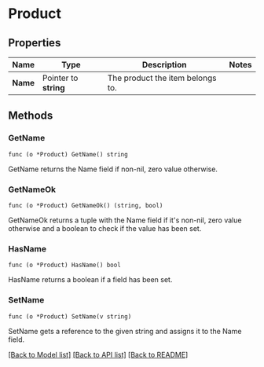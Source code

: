 # Product

## Properties

Name | Type | Description | Notes
------------ | ------------- | ------------- | -------------
**Name** | Pointer to **string** | The product the item belongs to. | 

## Methods

### GetName

`func (o *Product) GetName() string`

GetName returns the Name field if non-nil, zero value otherwise.

### GetNameOk

`func (o *Product) GetNameOk() (string, bool)`

GetNameOk returns a tuple with the Name field if it's non-nil, zero value otherwise
and a boolean to check if the value has been set.

### HasName

`func (o *Product) HasName() bool`

HasName returns a boolean if a field has been set.

### SetName

`func (o *Product) SetName(v string)`

SetName gets a reference to the given string and assigns it to the Name field.


[[Back to Model list]](../README.md#documentation-for-models) [[Back to API list]](../README.md#documentation-for-api-endpoints) [[Back to README]](../README.md)


